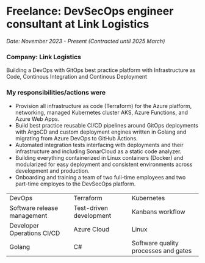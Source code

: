 # Freelance: DevSecOps engineer consultant at Link Logistics

_Date: November 2023 - Present (Contracted until 2025 March)_

### Company: Link Logistics

Building a DevOps with GitOps best practice platform with Infrastructure as Code, Continous Integration and Continous Deployment

### My responsibilities/actions were

- Provision all infrastructure as code (Terraform) for the Azure platform, networking, managed Kubernetes cluster AKS, Azure Functions, and Azure Web Apps.
- Build best practice reusable CI/CD pipelines around GitOps deployments with ArgoCD and custom deployment engines written in Golang and migrating from Azure DevOps to GitHub Actions.
- Automated integration tests interfacing with deployments and their infrastructure and including SonarCloud as a static code analyzer.
- Building everything containerized in Linux containers (Docker) and modularized for easy deployment and consistent environments across development and production.
- Onboarding and training a team of two full-time employees and two part-time employes to the DevSecOps platform.

<table>
    <tr>
        <td>DevOps</td>
        <td>Terraform</td>
        <td>Kubernetes</td>
    </tr>
    <tr>
        <td>Software release management</td>
        <td>Test-driven development</td>
        <td>Kanbans workflow</td>
    </tr>
    <tr>
        <td>Developer Operations CI/CD</td>
        <td>Azure Cloud</td>
        <td>Linux</td>
    </tr>
    <tr>
        <td>Golang</td>
        <td>C#</td>
        <td>Software quality processes and gates</td>
    </tr>
</table>
